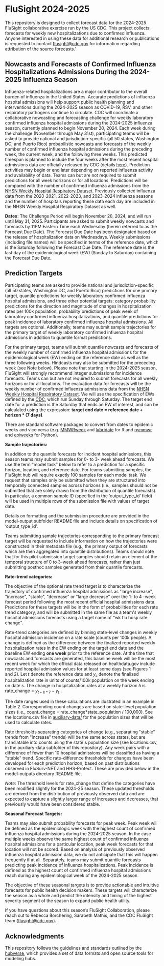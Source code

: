 # FluSight 2024-2025
This repository is designed to collect forecast data for the 2024-2025 FluSight collaborative exercise run by the US CDC. This project collects forecasts for weekly new hospitalizations due to confirmed influenza. Anyone interested in using these data for additional research or publications is requested to contact flusight@cdc.gov for information regarding attribution of the source forecasts.'

## Nowcasts and Forecasts of Confirmed Influenza Hospitalizations Admissions During the 2024-2025 Influenza Season


Influenza-related hospitalizations are a major contributor to the overall burden of influenza in the United States. Accurate predictions of influenza hospital admissions will help support public health planning and interventions during the 2024-2025 season as COVID-19, RSV, and other respiratory pathogens continue to circulate. CDC will coordinate a collaborative nowcasting and forecasting challenge for weekly laboratory confirmed influenza hospital admissions during the 2024-2025 influenza season, currently planned to begin November 20, 2024. Each week during the challenge (November through May 31st), participating teams will be asked to provide national and jurisdiction-specific (all 50 states, Washington DC, and Puerto Rico) probabilistic nowcasts and forecasts of the weekly number of confirmed influenza hospital admissions during the preceding week, the current week, and the following three weeks. This predicted timespan is planned to include the four weeks after the most recent hospital admissions data are officially released by CDC (details [here](https://github.com/cdcepi/FluSight-forecast-hub/tree/main/target-data)). Prediction activities may begin or end later depending on reported influenza activity and availability of data. Teams can but are not required to submit predictions for all week horizons or for all locations. Predictions will be compared with the number of confirmed influenza admissions from the [NHSN Weekly Hospital Respiratory Dataset](https://data.cdc.gov/Public-Health-Surveillance/Weekly-Hospital-Respiratory-Data-HRD-Metrics-by-Ju/ua7e-t2fy/about_data). Previously collected influenza data from the 2020-2021, 2022-2023, and 2023-2024 influenza seasons and the number of hospitals reporting these data each day are included in the NHSN Weekly Hospital Respiratory Dataset as well.

**Dates:** The Challenge Period will begin November 20, 2024, and will run until May 31, 2025. Participants are asked to submit weekly nowcasts and forecasts by 11PM Eastern Time each Wednesday (herein referred to as the Forecast Due Date). The Forecast Due Date has been designated based on the release of hospitalization data on Wednesdays. Weekly submissions (including file names) will be specified in terms of the reference date, which is the Saturday following the Forecast Due Date. The reference date is the last day of the epidemiological week (EW) (Sunday to Saturday) containing the Forecast Due Date.

## Prediction Targets

Participating teams are asked to provide national and jurisdiction-specific (all 50 states, Washington DC, and Puerto Rico) predictions for one primary target, quantile predictions for weekly laboratory confirmed influenza hospital admissions, and three other potential targets: category probability predictions for the direction and magnitude of changes in hospitalization rates per 100k population, probability predictions of peak week of laboratory confirmed influenza hospitalizations, and quantile predictions for peak incidence of laboratory confirmed influenza hospital admissions. All targets are optional. Additionally, teams may submit sample trajectories for the primary target of weekly laboratory confirmed influenza hospital admissions in addition to quantile format predictions.

For the primary target, teams will submit quantile nowcasts and forecasts of the weekly number of confirmed influenza hospital admissions for the epidemiological week (EW) ending on the reference date as well as the three following weeks. Hindcasts may also be submitted for the preceding week (see Note below). Please note that starting in the 2024-2025 season, FluSight will strongly recommend integer submissions for incidence forecasts. Teams can but are not required to submit forecasts for all weekly horizons or for all locations. The evaluation data for forecasts will be the weekly number of confirmed influenza admissions data from the [NHSN Weekly Hospital Respiratory Dataset](https://data.cdc.gov/Public-Health-Surveillance/Weekly-Hospital-Respiratory-Data-HRD-Metrics-by-Ju/ua7e-t2fy/about_data). We will use the specification of EWs defined by the [CDC](https://wwwn.cdc.gov/nndss/document/MMWR_Week_overview.pdf), which run Sunday through Saturday. The target end date for a prediction is the Saturday that ends an EW of interest, and can be calculated using the expression: 
**target end date = reference date + horizon * (7 days)**.

There are standard software packages to convert from dates to epidemic weeks and vice versa (e.g. [MMWRweek](https://cran.r-project.org/web/packages/MMWRweek/) and [lubridate](https://lubridate.tidyverse.org/reference/week.html) for R and [pymmwr](https://pypi.org/project/pymmwr/) and [epiweeks](https://pypi.org/project/epiweeks/) for Python). 

**Sample trajectories:**

In addition to the quantile forecasts for incident hospital admissions, this season teams may submit samples for 0- to 3- week ahead forecasts. We use the term “model task” below to refer to a prediction for a specific horizon, location, and reference date. For teams submitting samples, the FluSight hub will require exactly 100 samples for each model task. We request that samples only be submitted when they are structured into temporally connected samples across horizons (i.e., samples should not be submitted that are solely drawn from the distribution of quantile forecasts). In particular, a common sample ID (specified in the ‘output_type_id’ field) will be used in multiple rows of the submission file with values of target date.  

Details on formatting and the submission procedure are provided in the model-output subfolder README file and include details on specification of ‘output_type_id’. 

Teams submitting sample trajectories corresponding to the primary forecast target will be requested to include information on how the trajectories were constructed in their metadata file (e.g., the primary output of forecasts which are then aggregated into quantile distributions). Teams should note that for this pilot submission target samples should retain an element of the temporal structure of 0 to 3-week ahead forecasts, rather than just submitting posthoc samples generated from their quantile forecasts. 

**Rate-trend categories:**

The objective of the optional rate trend target is to characterize the trajectory of confirmed influenza hospital admissions as "large increase", "increase", "stable", "decrease" or "large decrease" over the 1- to 4 -week forecast period following the most recent official hospital admissions data. Predictions for these targets will be in the form of probabilities for each rate trend category, and will be submitted in the same file as a team's weekly hospital admissions forecasts using a target name of "wk flu hosp rate change".

Rate-trend categories are defined by binning state-level changes in weekly hospital admission incidence on a rate scale (counts per 100k people). A change is defined as the difference between the finalized reported weekly hospitalization rates in the EW ending on the target end date and the baseline EW ending **one week** prior to the reference date. At the time that nowcasts and forecasts are generated, this baseline week will be the most recent week for which the official data released on healthdata.gov include reported hospital admission values for at least some days (see Figures 1 and 2). Let $t$ denote the reference date and $y_s$ denote the finalized hospitalization rate in units of counts/100k population on the week ending on date $s$. The change in hospitalization rates at a weekly horizon $h$ is rate_change = $y_{t+h*7} - y_{t}$ . 

The date ranges used in these calculations are illustrated in an example in Table 2. Corresponding count changes are based on state-level population sizes (i.e., count_change = rate_change*state_population / 100,000). See the locations.csv file in [auxiliary-data/](https://github.com/cdcepi/FluSight-forecast-hub/tree/main/auxiliary-data) for the population sizes that will be used to calculate rates.

Rate thresholds separating categories of change (e.g., separating "stable" trends from "increase" trends) will be the same across states, but are translatable into counts using the state's population size (see locations.csv, in the auxiliary-data subfolder of this repository). Any week pairs with a difference of fewer than 10 hospital admissions will be classified as having a "stable" trend.  Specific rate-difference thresholds for changes have been developed for each prediction horizon, based on past distributions observed in FluSurv-NET and HHS-Protect. These are provided below in the model-outputs directory README file.

*Note:* The threshold levels for rate_change that define the categories have been modified slightly for the 2024-25 season. These updated thresholds are derived from the distribution of previously observed data and are expected to capture a slightly larger range of increases and decreases, that previously would have been considered stable. 

**Seasonal Forecast Targets:**

Teams may also submit probability forecasts for peak week. Peak week will be defined as the epidemiologic week with the highest count of confirmed influenza hospital admissions during the 2024-2025 season. In the case multiple weeks observe the same highest count of confirmed influenza hospital admissions for a particular location, peak week forecasts for that location will not be scored. Based on analysis of previously observed influenza hospital admission data, we do not anticipate that this will happen frequently if at all. Separately, teams may submit quantile forecasts predicting peak incidence of influenza hospitalizations. Peak Incidence is defined as the highest count of confirmed influenza hospital admissions reach during any epidemiological week of the 2024-2025 season.

The objective of these seasonal targets is to provide actionable and intuitive forecasts for public health decision makers. These targets will characterize the season as a whole and predict the intensity and timing of the highest severity segment of the season to expand public health utility. 

If you have questions about this season’s FluSight Collaboration, please reach out to Rebecca Borchering, Sarabeth Mathis, and the CDC FluSight team (flusight@cdc.gov).  

## Acknowledgments
This repository follows the guidelines and standards outlined by the [hubverse]([url](https://hubdocs.readthedocs.io/en/latest/)), which provides a set of data formats and open source tools for modeling hubs.
